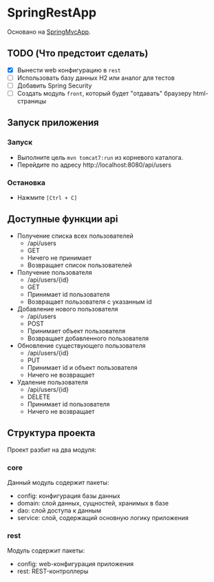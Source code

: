 # SpringRestApp

Основано на [SpringMvcApp](https://github.com/kolya-t/SpringMvcApp).

## TODO (Что предстоит сделать)

- [x] Вынести web конфигурацию в `rest`
- [ ] Использовать базу данных H2 или аналог для тестов
- [ ] Добавить Spring Security
- [ ] Создать модуль `front`, который будет "отдавать" браузеру html-страницы

## Запуск приложения

### Запуск
- Выполните цель `mvn tomcat7:run` из корневого каталога.
- Перейдите по адресу http://localhost:8080/api/users
### Остановка
- Нажмите `[Ctrl + C]`

## Доступные функции api
- Получение списка всех пользователей
    - /api/users
    - GET
    - Ничего не принимает
    - Возвращает список пользователей
- Получение пользователя
    - /api/users/{id}
    - GET
    - Принимает id пользователя
    - Возвращает пользователя с указанным id
- Добавление нового пользователя
    - /api/users
    - POST
    - Принимает объект пользователя
    - Возвращает добавленного пользователя
- Обновление существующего пользователя
    - /api/users/{id}
    - PUT
    - Принимает id и объект пользователя
    - Ничего не возвращает
- Удаление пользователя
    - /api/users/{id}
    - DELETE
    - Принимает id пользователя
    - Ничего не возвращает

## Структура проекта

Проект разбит на два модуля:

### core
Данный модуль содержит пакеты:
- config: конфигурация базы данных
- domain: слой данных, сущностей, хранимых в базе
- dao: слой доступа к данным
- service: слой, содержащий основную логику приложения

### rest
Модуль содержит пакеты:
- config: web-конфигурация приложения
- rest: REST-контроллеры
